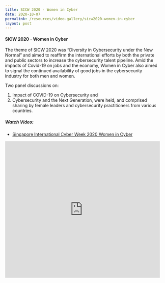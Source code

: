 ```yaml
---
title: SICW 2020 - Women in Cyber
date: 2020-10-07
permalink: /resources/video-gallery/sicw2020-women-in-cyber
layout: post
---
```

#### **SICW 2020 - Women in Cyber**

The theme of SICW 2020 was “Diversity in Cybersecurity under the New Normal” and aimed to reaffirm the international efforts by both the private and public sectors to increase the cybersecurity talent pipeline. Amid the impacts of Covid-19 on jobs and the economy, Women in Cyber also aimed to signal the continued availability of good jobs in the cybersecurity industry for both men and women. 

Two panel discussions on: 
1. Impact of COVID-19 on Cybersecurity and 
2. Cybersecurity and the Next Generation, were held, and comprised sharing by female leaders and cybersecurity practitioners from various countries.

##### **Watch Video:**

* [Singapore International Cyber Week 2020 Women in Cyber](https://www.youtube.com/watch?v=-pjyOS6Zh_s)

<iframe src="https://www.youtube.com/embed/-pjyOS6Zh_s" title="YouTube video player" allow="accelerometer; autoplay; clipboard-write; encrypted-media; gyroscope; picture-in-picture" allowfullscreen="" width="100%" height="445" frameborder="0"></iframe>